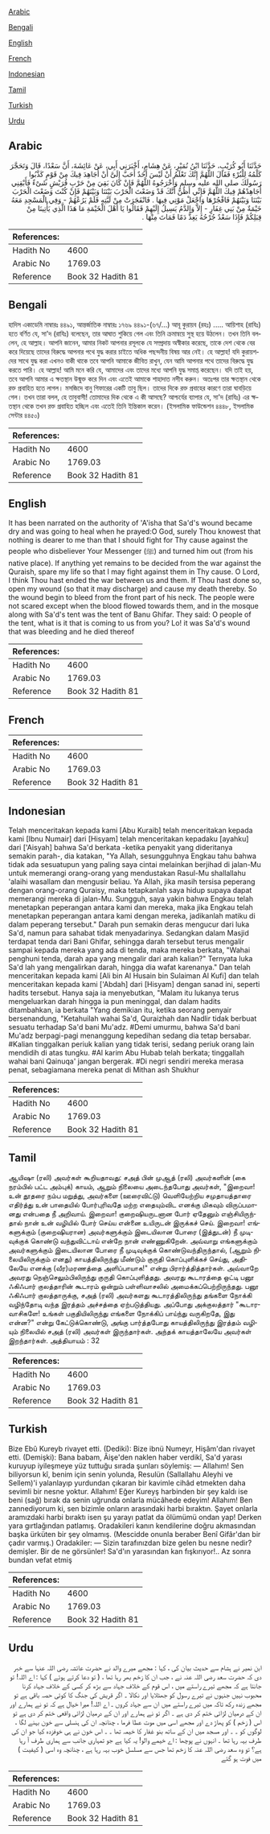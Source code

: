 [Arabic](#arabic)

[Bengali](#bengali)

[English](#english)

[French](#french)

[Indonesian](#indonesian)

[Tamil](#tamil)

[Turkish](#turkish)

[Urdu](#urdu)

## Arabic


<div dir="rtl" lang="ar" style={{fontSize:'larger',backgroundColor:'#f8f9fa',padding:20}}>
حَدَّثَنَا أَبُو كُرَيْبٍ، حَدَّثَنَا ابْنُ نُمَيْرٍ، عَنْ هِشَامٍ، أَخْبَرَنِي أَبِي، عَنْ عَائِشَةَ، أَنَّ سَعْدًا، قَالَ وَتَحَجَّرَ كَلْمُهُ لِلْبُرْءِ فَقَالَ اللَّهُمَّ إِنَّكَ تَعْلَمُ أَنْ لَيْسَ أَحَدٌ أَحَبَّ إِلَىَّ أَنْ أُجَاهِدَ فِيكَ مِنْ قَوْمٍ كَذَّبُوا رَسُولَكَ صلى الله عليه وسلم وَأَخْرَجُوهُ اللَّهُمَّ فَإِنْ كَانَ بَقِيَ مِنْ حَرْبِ قُرَيْشٍ شَىْءٌ فَأَبْقِنِي أُجَاهِدْهُمْ فِيكَ اللَّهُمَّ فَإِنِّي أَظُنُّ أَنَّكَ قَدْ وَضَعْتَ الْحَرْبَ بَيْنَنَا وَبَيْنَهُمْ فَإِنْ كُنْتَ وَضَعْتَ الْحَرْبَ بَيْنَنَا وَبَيْنَهُمْ فَافْجُرْهَا وَاجْعَلْ مَوْتِي فِيهَا ‏.‏ فَانْفَجَرَتْ مِنْ لَبَّتِهِ فَلَمْ يَرُعْهُمْ - وَفِي الْمَسْجِدِ مَعَهُ خَيْمَةٌ مِنْ بَنِي غِفَارٍ - إِلاَّ وَالدَّمُ يَسِيلُ إِلَيْهِمْ فَقَالُوا يَا أَهْلَ الْخَيْمَةِ مَا هَذَا الَّذِي يَأْتِينَا مِنْ قِبَلِكُمْ فَإِذَا سَعْدٌ جُرْحُهُ يَغِذُّ دَمًا فَمَاتَ مِنْهَا ‏.‏
</div>
<div style={{backgroundColor:'#f8f9fa',padding:20, marginBottom: 10}}><table> <thead> <tr> <th>References:</th> <th></th> </tr> </thead> <tbody><tr><td>Hadith No</td><td>4600</td></tr><tr><td>Arabic No</td><td>1769.03</td></tr><tr><td>Reference</td><td>Book 32 Hadith 81</td></tr></tbody></table></div>

## Bengali


<div dir="ltr" lang="bn" style={{fontSize:'larger',backgroundColor:'#f8f9fa',padding:20}}>
হাদিস একাডেমি নাম্বারঃ ৪৪৯১, আন্তর্জাতিক নাম্বারঃ ১৭৬৯ ৪৪৯১-(৬৭/...) আবূ কুরায়ব (রহঃ) ..... আয়িশাহ (রাযিঃ) হতে বর্ণিত যে, সা'দ (রাযিঃ) বলেছেন, তার আঘাত শুকিয়ে গেল এবং তিনি ক্রমান্বয়ে সুস্থ হয়ে উঠলেন। তখন তিনি বললেন, হে আল্লাহ। আপনি জানেন, আমার নিকট আপনার রসূলকে যে সম্প্রদায় অস্বীকার করেছে, তাকে দেশ থেকে বের করে দিয়েছে তাদের বিরুদ্ধে আপনার পথে যুদ্ধ করার চাইতে অধিক পছন্দনীয় বিষয় আর নেই। হে আল্লাহ! যদি কুরায়শদের সাথে যুদ্ধ করা এখনও বাকী থাকে তবে আপনি আমাকে জীবিত রাখুন, যেন আমি আপনার পথে তাদের বিরুদ্ধে যুদ্ধ করতে পারি। হে আল্লাহ! আমি মনে করি যে, আমাদের এবং তাদের মধ্যে আপনি যুদ্ধ সমাপ্ত করেছেন। যদি তাই হয়, তবে আপনি আমার এ ক্ষতস্থান উন্মুক্ত করে দিন এবং এতেই আমাকে শাহাদাত নসীব করুন। অতঃপর তার ক্ষতস্থান থেকে রক্ত প্রবাহিত হতে লাগল। মসজিদে বানু গিফারের একটি তাবু ছিল। তাদের দিকে রক্ত প্রবাহের কারণে তারা ঘাবড়িয়ে গেল। তখন তারা বলল, হে তাবুবাসী! তোমাদের দিক থেকে এ কী আসছে? আশ্চর্যের ব্যাপার যে, সা'দ (রাযিঃ) এর ক্ষতস্থান থেকে তখন রক্ত প্রবাহিত হচ্ছিল এবং এতেই তিনি ইন্তিকাল করেন। (ইসলামিক ফাউন্ডেশন ৪৪৪৮, ইসলামিক সেন্টার ৪৪৫০)
</div>
<div style={{backgroundColor:'#f8f9fa',padding:20, marginBottom: 10}}><table> <thead> <tr> <th>References:</th> <th></th> </tr> </thead> <tbody><tr><td>Hadith No</td><td>4600</td></tr><tr><td>Arabic No</td><td>1769.03</td></tr><tr><td>Reference</td><td>Book 32 Hadith 81</td></tr></tbody></table></div>

## English


<div dir="ltr" lang="en" style={{fontSize:'larger',backgroundColor:'#f8f9fa',padding:20}}>
It has been narrated on the authority of 'A'isha that Sa'd's wound became dry and was going to heal when he prayed:O God, surely Thou knowest that nothing is dearer to me than that I should fight for Thy cause against the people who disbeliever Your Messenger (ﷺ) and turned him out (from his native place). If anything yet remains to be decided from the war against the Quraish, spare my life so that I may fight against them in Thy cause. O Lord, I think Thou hast ended the war between us and them. If Thou hast done so, open my wound (so that it may discharge) and cause my death thereby. So the wound begin to bleed from the front part of his neck. The people were not scared except when the blood flowed towards them, and in the mosque along with Sa'd's tent was the tent of Banu Ghifar. They said: O people of the tent, what is it that is coming to us from you? Lo! it was Sa'd's wound that was bleeding and he died thereof
</div>
<div style={{backgroundColor:'#f8f9fa',padding:20, marginBottom: 10}}><table> <thead> <tr> <th>References:</th> <th></th> </tr> </thead> <tbody><tr><td>Hadith No</td><td>4600</td></tr><tr><td>Arabic No</td><td>1769.03</td></tr><tr><td>Reference</td><td>Book 32 Hadith 81</td></tr></tbody></table></div>

## French


<div dir="ltr" lang="fr" style={{fontSize:'larger',backgroundColor:'#f8f9fa',padding:20}}>

</div>
<div style={{backgroundColor:'#f8f9fa',padding:20, marginBottom: 10}}><table> <thead> <tr> <th>References:</th> <th></th> </tr> </thead> <tbody><tr><td>Hadith No</td><td>4600</td></tr><tr><td>Arabic No</td><td>1769.03</td></tr><tr><td>Reference</td><td>Book 32 Hadith 81</td></tr></tbody></table></div>

## Indonesian


<div dir="ltr" lang="id" style={{fontSize:'larger',backgroundColor:'#f8f9fa',padding:20}}>
Telah menceritakan kepada kami [Abu Kuraib] telah menceritakan kepada kami [Ibnu Numair] dari [Hisyam] telah menceritakan kepadaku [ayahku] dari ['Aisyah] bahwa Sa'd berkata -ketika penyakit yang dideritanya semakin parah-, dia katakan, "Ya Allah, sesungguhnya Engkau tahu bahwa tidak ada sesuatupun yang paling saya cintai melainkan berjihad di jalan-Mu untuk memerangi orang-orang yang mendustakan Rasul-Mu shallallahu 'alaihi wasallam dan mengusir beliau. Ya Allah, jika masih tersisa peperang dengan orang-orang Quraisy, maka tetapkanlah saya hidup supaya dapat memerangi mereka di jalan-Mu. Sungguh, saya yakin bahwa Engkau telah menetapkan peperangan antara kami dan mereka, maka jika Engkau telah menetapkan peperangan antara kami dengan mereka, jadikanlah matiku di dalam peperang tersebut." Darah pun semakin deras mengucur dari luka Sa'd, namun para sahabat tidak menyadarinya. Sedangkan dalam Masjid terdapat tenda dari Bani Ghifar, sehingga darah tersebut terus mengalir sampai kepada mereka yang ada di tenda, maka mereka berkata, "Wahai penghuni tenda, darah apa yang mengalir dari arah kalian?" Ternyata luka Sa'd lah yang mengalirkan darah, hingga dia wafat karenanya." Dan telah menceritakan kepada kami [Ali bin Al Husain bin Sulaiman Al Kufi] dan telah menceritakan kepada kami ['Abdah] dari [Hisyam] dengan sanad ini, seperti hadits tersebut. Hanya saja ia menyebutkan, "Malam itu lukanya terus mengeluarkan darah hingga ia pun meninggal, dan dalam hadits ditambahkan, ia berkata "Yang demikian itu, ketika seorang penyair bersenandung, "Ketahuilah wahai Sa'd, Quraizhah dan Nadlir tidak berbuat sesuatu terhadap Sa'd bani Mu'adz. #Demi umurmu, bahwa Sa'd bani Mu'adz berpagi-pagi menanggung kepedihan sedang dia tetap bersabar. #Kalian tinggalkan periuk kalian yang tidak terisi, sedang periuk orang lain mendidih di atas tungku. #Al karim Abu Hubab telah berkata; tinggallah wahai bani Qainuqa' jangan bergerak. #Di negri sendiri mereka merasa penat, sebagiamana mereka penat di Mithan ash Shukhur
</div>
<div style={{backgroundColor:'#f8f9fa',padding:20, marginBottom: 10}}><table> <thead> <tr> <th>References:</th> <th></th> </tr> </thead> <tbody><tr><td>Hadith No</td><td>4600</td></tr><tr><td>Arabic No</td><td>1769.03</td></tr><tr><td>Reference</td><td>Book 32 Hadith 81</td></tr></tbody></table></div>

## Tamil


<div dir="ltr" lang="ta" style={{fontSize:'larger',backgroundColor:'#f8f9fa',padding:20}}>
ஆயிஷா (ரலி) அவர்கள் கூறியதாவது: சஅத் பின் முஆத் (ரலி) அவர்களின் (கை நரம்பில் பட்ட அம்புக்) காயம், ஆறும் நிலையை அடைந்தபோது அவர்கள், "இறைவா! உன் தூதரை நம்ப மறுத்து, அவர்களை (ஊரைவிட்டு) வெளியேற்றிய சமுதாயத்தாரை எதிர்த்து உன் பாதையில் போர்புரிவதே மற்ற எதையும்விட எனக்கு மிகவும் விருப்பமானது என்பதை நீ அறிவாய். இறைவா! குறைஷியருடனான போர் ஏதேனும் எஞ்சியிருந்தால் நான் உன் வழியில் போர் செய்ய என்னை உயிருடன் இருக்கச் செய். இறைவா! எங்களுக்கும் (குறைஷியரான) அவர்களுக்கும் இடையிலான போரை (இத்துடன்) நீ முடிவுக்குக் கொண்டு வந்துவிட்டாய் என்றே நான் எண்ணுகிறேன். அவ்வாறு எங்களுக்கும் அவர்களுக்கும் இடையிலான போரை நீ முடிவுக்குக் கொண்டுவந்திருந்தால், (ஆறும் நிலையிலிருக்கும் எனது) காயத்திலிருந்து மீண்டும் குருதி கொப்புளிக்கச் செய்து, அதிலேயே எனக்கு (வீர)மரணத்தை அளிப்பாயாக!" என்று பிரார்த்தித்தார்கள். அவ்வாறே அவரது நெஞ்செலும்பிலிருந்து குருதி கொப்புளித்தது. அவரது கூடாரத்தை ஒட்டி பனூ ஃகிஃபார் குலத்தாரின் கூடாரம் ஒன்றும் பள்ளிவாசலில் அமைக்கப்பெற்றிருந்தது. பனூ ஃகிஃபார் குலத்தாருக்கு, சஅத் (ரலி) அவர்களது கூடாரத்திலிருந்து தங்களை நோக்கி வழிந்தோடி வந்த இரத்தம் அச்சத்தை ஏற்படுத்தியது. அப்போது அக்குலத்தார் "கூடாரவாசிகளே! உங்கள் பகுதியிலிருந்து எங்களை நோக்கிப் பாய்ந்து வருகிறதே, இது என்ன?" என்று கேட்டுக்கொண்டு, அங்கு பார்த்தபோது காயத்திலிருந்து இரத்தம் வழியும் நிலையில் சஅத் (ரலி) அவர்கள் இருந்தார்கள். அந்தக் காயத்தாலேயே அவர்கள் இறந்தார்கள். அத்தியாயம் : 32
</div>
<div style={{backgroundColor:'#f8f9fa',padding:20, marginBottom: 10}}><table> <thead> <tr> <th>References:</th> <th></th> </tr> </thead> <tbody><tr><td>Hadith No</td><td>4600</td></tr><tr><td>Arabic No</td><td>1769.03</td></tr><tr><td>Reference</td><td>Book 32 Hadith 81</td></tr></tbody></table></div>

## Turkish


<div dir="ltr" lang="tr" style={{fontSize:'larger',backgroundColor:'#f8f9fa',padding:20}}>
Bize Ebû Kureyb rivayet etti. (Dediki): Bize ibnü Numeyr, Hişâm'dan rivayet etti. (Demişki): Bana babam, Âişe'den naklen haber verdikî, Sa'd yarası kuruyup iyileşmeye yüz tuttuğu sırada şunları söylemiş: — Allahım! Sen biliyorsun kî, benim için senin yolunda, Resulün (Sallallahu Aleyhi ve Sellem)'i yalanlayıp yurdundan çıkaran bir kavimle cihâd etmekten daha sevimli bir nesne yoktur. Allahım! Eğer Kureyş harbinden bir şey kaldı ise beni (sağ) bırak da senin uğrunda onlarla mücâhede edeyim! Allahım! Ben zannediyorum ki, sen bizimle onların arasındaki harbi bıraktın. Şayet onlarla aramızdaki harbi bıraktı isen şu yarayı patlat da ölümümü ondan yap! Derken yara gırtlağından patlamış. Oradakileri kanın kendilerine doğru akmasından başka ürküten bir şey olmamış. (Mescidde onunla beraber Benî Gifâr'dan bir çadır varmış.) Oradakiler: — Sizin tarafınızdan bize gelen bu nesne nedir? demişler. Bir de ne görsünler! Sa'd'ın yarasından kan fışkırıyor!.. Az sonra bundan vefat etmiş
</div>
<div style={{backgroundColor:'#f8f9fa',padding:20, marginBottom: 10}}><table> <thead> <tr> <th>References:</th> <th></th> </tr> </thead> <tbody><tr><td>Hadith No</td><td>4600</td></tr><tr><td>Arabic No</td><td>1769.03</td></tr><tr><td>Reference</td><td>Book 32 Hadith 81</td></tr></tbody></table></div>

## Urdu


<div dir="rtl" lang="ur" style={{fontSize:'larger',backgroundColor:'#f8f9fa',padding:20}}>
ابن نمیر نے ہشام سے حدیث بیان کی ، کہا : مجھے میرے والد نے حضرت عائشہ رضی اللہ عنہا سے خبر دی کہ حضرت سعد رضی اللہ عنہ نے ، جب ان کا زخم بھر رہا تھا ، ( تو دعا کرتے ہوئے ) کہا : اے اللہ! تو جانتا ہے کہ مجھے تیرے راستے میں ، اس قوم کے خلاف جہاد سے بڑھ کر کسی کے خلاف جہاد کرنا محبوب نہیں جنہوں نے تیرے رسول کو جھٹلایا اور نکالا ۔ اگر قریش کی جنگ کا کوئی حصہ باقی ہے تو مجھے زندہ رکھ تاکہ میں تیرے راستے میں ان سے جہاد کروں ۔ اے اللہ! میرا خیال ہے کہ تو نے ہمارے اور ان کے درمیان لڑائی ختم کر دی ہے ۔ اگر تو نے ہمارے اور ان کے درمیان لڑائی واقعی ختم کر دی ہے تو اس ( زخم ) کو پھاڑ دے اور مجھے اسی میں موت عطا فرما ، چنانچہ ان کی ہنسلی سے خون بہنے لگا ، لوگوں کو ۔ ۔ اور مسجد میں ان کے ساتھ بنو غفار کا خیمہ تھا ۔ ۔ اس خون نے ہی خوفزدہ کیا جو ان کی طرف بہہ رہا تھا ۔ انہوں نے پوچھا : اے خیمے والو! یہ کیا ہے جو تمہاری جانب سے ہماری طرف آ رہا ہے؟ تو وہ سعد رضی اللہ عنہ کا زخم تھا جس سے مسلسل خوب بہہ رہا ہے ، چنانچہ وہ اسی ( کیفیت ) میں فوت ہو گئے
</div>
<div style={{backgroundColor:'#f8f9fa',padding:20, marginBottom: 10}}><table> <thead> <tr> <th>References:</th> <th></th> </tr> </thead> <tbody><tr><td>Hadith No</td><td>4600</td></tr><tr><td>Arabic No</td><td>1769.03</td></tr><tr><td>Reference</td><td>Book 32 Hadith 81</td></tr></tbody></table></div>